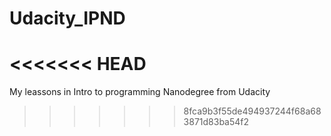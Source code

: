 # Udacity_IPND
<<<<<<< HEAD
=======
My leassons in Intro to programming Nanodegree from Udacity
>>>>>>> 8fca9b3f55de494937244f68a683871d83ba54f2
